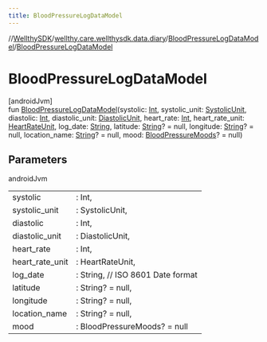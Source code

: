 ```yaml
---
title: BloodPressureLogDataModel
---
```

//[WellthySDK](../../../index.html)/[wellthy.care.wellthysdk.data.diary](../index.html)/[BloodPressureLogDataModel](index.html)/[BloodPressureLogDataModel](-blood-pressure-log-data-model.html)



# BloodPressureLogDataModel



[androidJvm]\
fun [BloodPressureLogDataModel](-blood-pressure-log-data-model.html)(systolic: [Int](https://kotlinlang.org/api/latest/jvm/stdlib/kotlin/-int/index.html), systolic_unit: [SystolicUnit](../-systolic-unit/index.html), diastolic: [Int](https://kotlinlang.org/api/latest/jvm/stdlib/kotlin/-int/index.html), diastolic_unit: [DiastolicUnit](../-diastolic-unit/index.html), heart_rate: [Int](https://kotlinlang.org/api/latest/jvm/stdlib/kotlin/-int/index.html), heart_rate_unit: [HeartRateUnit](../-heart-rate-unit/index.html), log_date: [String](https://kotlinlang.org/api/latest/jvm/stdlib/kotlin/-string/index.html), latitude: [String](https://kotlinlang.org/api/latest/jvm/stdlib/kotlin/-string/index.html)? = null, longitude: [String](https://kotlinlang.org/api/latest/jvm/stdlib/kotlin/-string/index.html)? = null, location_name: [String](https://kotlinlang.org/api/latest/jvm/stdlib/kotlin/-string/index.html)? = null, mood: [BloodPressureMoods](../-blood-pressure-moods/index.html)? = null)



## Parameters


androidJvm

| | |
|---|---|
| systolic | : Int, |
| systolic_unit | : SystolicUnit, |
| diastolic | : Int, |
| diastolic_unit | : DiastolicUnit, |
| heart_rate | : Int, |
| heart_rate_unit | : HeartRateUnit, |
| log_date | : String, // ISO 8601 Date format |
| latitude | : String? = null, |
| longitude | : String? = null, |
| location_name | : String? = null, |
| mood | : BloodPressureMoods? = null |




